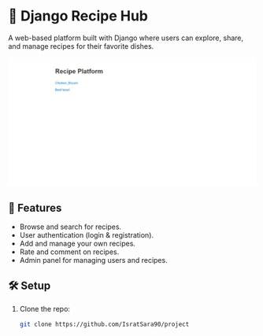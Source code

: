 # 🍳 Django Recipe Hub

A web-based platform built with Django where users can explore, share, and manage recipes for their favorite dishes.

![Recipe Hub Screenshot](https://github.com/IsratSara90/project/blob/main/project_ss/IMG-20250108-WA0001.jpg?raw=true)

## 🚀 Features
- Browse and search for recipes.
- User authentication (login & registration).
- Add and manage your own recipes.
- Rate and comment on recipes.
- Admin panel for managing users and recipes.

## 🛠 Setup

1. Clone the repo:
   ```bash
   git clone https://github.com/IsratSara90/project 
